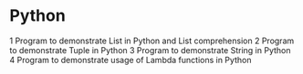 # Python
1	Program to demonstrate List in Python and List comprehension
2	Program to demonstrate Tuple in Python
3	Program to demonstrate String in Python
4	Program to demonstrate usage of Lambda functions in Python
